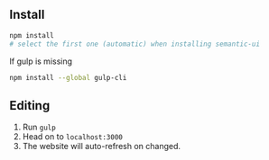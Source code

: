 ## Install

```bash
npm install
# select the first one (automatic) when installing semantic-ui
```

If gulp is missing
```bash
npm install --global gulp-cli
```

## Editing
1. Run `gulp`
2. Head on to `localhost:3000`
3. The website will auto-refresh on changed.

